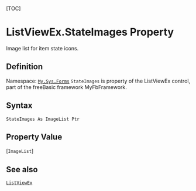 [TOC]
# ListViewEx.StateImages Property
Image list for item state icons.
## Definition
Namespace: [`My.Sys.Forms`](My.Sys.Forms.md)
`StateImages` is property of the ListViewEx control, part of the freeBasic framework MyFbFramework.
## Syntax
```freeBasic
StateImages As ImageList Ptr
```
## Property Value
[`ImageList`]
## See also
[`ListViewEx`](ListViewEx.md)
